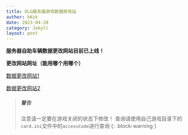 ```yaml
---
title: OLG服务器游戏数据修改站
author: kKsk
date: 2023-04-28
category: Jekyll
layout: post
---
```


**服务器自助车辆数据更改网站目前已上线！**

**更改网站网址（能用哪个用哪个）**

[数据更改网站1](http://47.113.225.116/app/wmmt/home-63f983e9cd75cd41dd6ad0a3?embed=true)

[数据更改网站2](https://wmmt.terata.icu/app/wmmt/home-63f983e9cd75cd41dd6ad0a3?embed=true)

> ##### 警告
> 
> 注意请一定要在游戏关闭的状态下修改！
> 查询请使用自己游戏目录下的`card.ini`文件中的`accessCode`进行查询
{: .block-warning }

